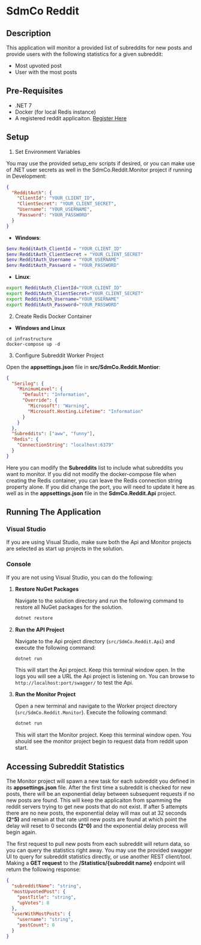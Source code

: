 # SdmCo Reddit

## Description

This application will monitor a provided list of subreddits for new posts and provide users with the following statistics for a given subreddit:

- Most upvoted post
- User with the most posts

## Pre-Requisites

- .NET 7
- Docker (for local Redis instance)
- A registered reddit applicaiton. [Register Here](https://www.reddit.com/wiki/api/)

## Setup

1. Set Environment Variables

You may use the provided setup_env scripts if desired, or you can make use of .NET user secrets as well in the SdmCo.Reddit.Monitor project if running in Development:

```json
{
  "RedditAuth": {
    "ClientId": "YOUR_CLIENT_ID",
    "ClientSecret": "YOUR_CLIENT_SECRET",
    "Username": "YOUR_USERNAME",
    "Password": "YOUR_PASSWORD"
  }
}
```

- **Windows**:

```powershell
$env:RedditAuth_ClientId = "YOUR_CLIENT_ID"
$env:RedditAuth_ClientSecret = "YOUR_CLIENT_SECRET"
$env:RedditAuth_Username = "YOUR_USERNAME"
$env:RedditAuth_Password = "YOUR_PASSWORD"
```

- **Linux**:

```bash
export RedditAuth_ClientId="YOUR_CLIENT_ID"
export RedditAuth_ClientSecret="YOUR_CLIENT_SECRET"
export RedditAuth_Username="YOUR_USERNAME"
export RedditAuth_Password="YOUR_PASSWORD"
```

2. Create Redis Docker Container

- **Windows and Linux**

```text
cd infrastructure
docker-compose up -d
```

3. Configure Subreddit Worker Project

Open the **appsettings.json** file in **src/SdmCo.Reddit.Montior**:

```json
{
  "Serilog": {
    "MinimumLevel": {
      "Default": "Information",
      "Override": {
        "Microsoft": "Warning",
        "Microsoft.Hosting.Lifetime": "Information"
      }
    }
  },
  "Subreddits": ["aww", "funny"],
  "Redis": {
    "ConnectionString": "localhost:6379"
  }
}
```

Here you can modify the **Subreddits** list to include what subreddits you want to monitor.  If you did not modify the docker-compose file when creating the Redis container, you can leave the Redis connection string property alone.  If you did change the port, you will need to update it here as well as in the **appsettings.json** file in the **SdmCo.Reddit.Api** project.

## Running The Application

### Visual Studio

If you are using Visual Studio, make sure both the Api and Monitor projects are selected as start up projects in the solution.

### Console

If you are not using Visual Studio, you can do the following:

1. **Restore NuGet Packages**

   Navigate to the solution directory and run the following command to restore all NuGet packages for the solution.

   ```bash
   dotnet restore
   ```

2. **Run the API Project**

   Navigate to the Api project directory (`src/SdmCo.Reddit.Api`) and execute the following command:

   ```bash
   dotnet run
   ```

   This will start the Api project.  Keep this terminal window open.  In the logs you will see a URL the Api project is listening on.  You can browse to `http://localhost:port/swagger/` to test the Api.

3. **Run the Monitor Project**

   Open a new terminal and navigate to the Worker project directory (`src/SdmCo.Reddit.Monitor`).  Execute the following command:

   ```bash
   dotnet run
   ```

   This will start the Monitor project.  Keep this terminal window open.  You should see the monitor project begin to request data from reddit upon start.

## Accessing Subreddit Statistics

The Monitor project will spawn a new task for each subreddit you defined in its **appsettings.json** file.  After the first time a subreddit is checked for new posts, there will be an exponential delay between subsequent requests if no new posts are found.  This will keep the applicaiton from spamming the reddit servers trying to get new posts that do not exist.  If after 5 attempts there are no new posts, the exponential delay will max out at 32 seconds **(2^5)** and remain at that rate until new posts are found at which point the delay will reset to 0 seconds **(2^0)** and the exponential delay process will begin again.

The first request to pull new posts from each subreddit will return data, so you can query the statistics right away.  You may use the provided swagger UI to query for subreddit statistics directly, or use another REST client/tool.  Making a **GET request** to the **/Statistics/{subreddit name}** endpoint will return the following response:

```json
{
  "subredditName": "string",
  "mostUpvotedPost": {
    "postTitle": "string",
    "upVotes": 0
  },
  "userWithMostPosts": {
    "username": "string",
    "postCount": 0
  }
}
```
